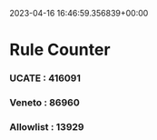 2023-04-16 16:46:59.356839+00:00
# Rule Counter 
 ### UCATE : 416091

 ### Veneto : 86960

 ### Allowlist : 13929